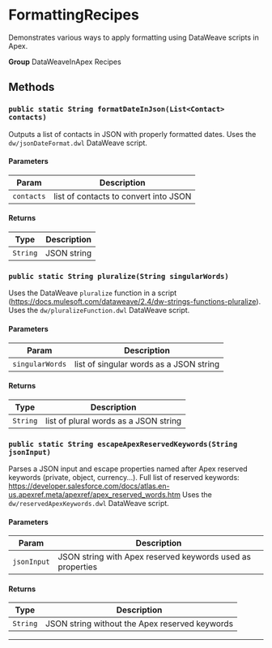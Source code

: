 # FormattingRecipes

Demonstrates various ways to apply formatting using DataWeave scripts in Apex.


**Group** DataWeaveInApex Recipes

## Methods
### `public static String formatDateInJson(List<Contact> contacts)`

Outputs a list of contacts in JSON with properly formatted dates. Uses the `dw/jsonDateFormat.dwl` DataWeave script.

#### Parameters

|Param|Description|
|---|---|
|`contacts`|list of contacts to convert into JSON|

#### Returns

|Type|Description|
|---|---|
|`String`|JSON string|

### `public static String pluralize(String singularWords)`

Uses the DataWeave `pluralize` function in a script (https://docs.mulesoft.com/dataweave/2.4/dw-strings-functions-pluralize). Uses the `dw/pluralizeFunction.dwl` DataWeave script.

#### Parameters

|Param|Description|
|---|---|
|`singularWords`|list of singular words as a JSON string|

#### Returns

|Type|Description|
|---|---|
|`String`|list of plural words as a JSON string|

### `public static String escapeApexReservedKeywords(String jsonInput)`

Parses a JSON input and escape properties named after Apex reserved keywords (private, object, currency...). Full list of reserved keywords: https://developer.salesforce.com/docs/atlas.en-us.apexref.meta/apexref/apex_reserved_words.htm Uses the `dw/reservedApexKeywords.dwl` DataWeave script.

#### Parameters

|Param|Description|
|---|---|
|`jsonInput`|JSON string with Apex reserved keywords used as properties|

#### Returns

|Type|Description|
|---|---|
|`String`|JSON string without the Apex reserved keywords|

---
